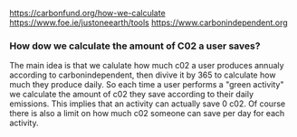 https://carbonfund.org/how-we-calculate
https://www.foe.ie/justoneearth/tools
https://www.carbonindependent.org

### How dow we calculate the amount of C02 a user saves?
The main idea is that we calulate how much c02 a user produces annualy according to carbonindependent, then divive it by 365 to calculate how much they produce daily. So each time a user performs a "green activity" we calculate the amount of c02 they save according to their daily emissions. This implies that an activity can actually save 0 c02. Of course there is also a limit on how much c02 someone can save per day for each activity. 